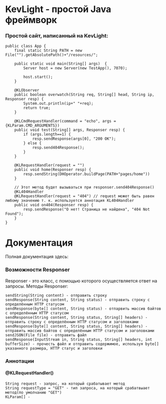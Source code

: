 # KevLight - простой Java фреймворк
### Простой сайт, написанный на KevLight:
```
public class App {
    final static String PATH = new File("").getAbsolutePath()+"/resources/";
    
    public static void main(String[] args)  {
        Server host = new Server(new TestApp(), 7070);

        host.start();
    }

    @KLObserver
    public boolean overwatch(String req, String[] head, String ip, Responser resp) {
        System.out.println(ip+" "+req);
        return true;
    }

    @KLCmdRequestHandler(command = "echo", args = {KLParam.CMD_ARGUMENTS})
    public void test(String[] args, Responser resp) {
        if (args.length==1) {
            resp.sendResponse(args[0], "200 OK");
        } else {
            resp.send404Response();
        }
    }
    
    @KLRequestHandler(request = "")
    public void home(Responser resp) {
        resp.sendString(DHOperator.buildPage(PATH+"pages/home"))
    }
    
    // Этот метод будет вызываться при responser.send404Response()
    @KL404Handler
    @KLRequestHandler(request = "404") // request может быть равен любому значению т. к. используется аннотация KL404Handler
    public void on404(Responser resp) {
        resp.sendResponse("О нет! Страница не найдена", "404 Not Found");
    }
}
```
# Документация
Полная документация здесь: <URL HERE>
### Возможности Responser
Responser - это класс, с помощью которого осуществляется ответ на запросы.
Методы Responser:

    sendString(String content) - отправить строку
    sendResponse(String content, String status) - отправить строку с определённым HTTP статусом
    sendResponse(byte[] content, String status) - отпарвить массив байтов с определённым HTTP статусом
    sendResponse(String content, String status, String[] headers) - отправить строку с определённым HTTP статусом и заголовками
    sendResponse(byte[] content, String status, String[] headers) - отправить массив байтов с определённым HTTP статусом и заголовками
    sendJSON(File file) - отправить файл
    sendResponse(InputStream in, String status, String[] headers, int bufferSize) - прочесть файл и отправить содержимое, используя byte[] указанного размера, HTTP статус и заголовки
    
### Аннотации
#### @KLRequestHandler()
    String request - запрос, на который срабатывает метод
    String requestType = "GET" - тип запроса, на который срабатвыает метод(по умолчанию "GET")
    KLParam[] - 

